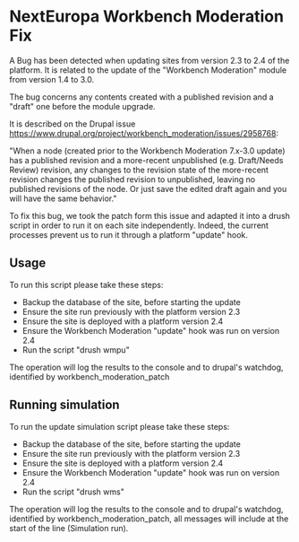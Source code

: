 NextEuropa Workbench Moderation Fix
===================================
A Bug has been detected when updating sites from version 2.3 to 2.4 of the
platform.
It is related to the update of the "Workbench Moderation" module from
version 1.4 to 3.0.

The bug concerns any contents created with a published revision and a "draft" one before the module upgrade.

It is described on the Drupal issue https://www.drupal.org/project/workbench_moderation/issues/2958768:

"When a node (created prior to the Workbench Moderation 7.x-3.0 update) has a published revision and a more-recent unpublished (e.g. Draft/Needs Review) revision, any changes to the revision state of the more-recent revision changes the published revision to unpublished, leaving no published revisions of the node. Or just save the edited draft again and you will have the same behavior."

To fix this bug, we took the patch form this issue and adapted it into a drush script in order to run it on each site independently.
Indeed, the current processes prevent us to run it through a platform "update" hook.

Usage
-----
To run this script please take these steps:
  - Backup the database of the site, before starting the update
  - Ensure the site run previously with the platform version 2.3
  - Ensure the site is deployed with a platform version 2.4
  - Ensure the Workbench Moderation "update" hook was run on version 2.4
  - Run the script "drush wmpu"

The operation will log the results to the console and to drupal's watchdog, identified by workbench_moderation_patch

Running simulation
-----
To run the update simulation script please take these steps:
  - Backup the database of the site, before starting the update
  - Ensure the site run previously with the platform version 2.3
  - Ensure the site is deployed with a platform version 2.4
  - Ensure the Workbench Moderation "update" hook was run on version 2.4
  - Run the script "drush wms"

The operation will log the results to the console and to drupal's watchdog, identified by workbench_moderation_patch, all messages will include at the start of the line (Simulation run).


